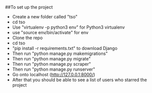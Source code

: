 ##To set up the project

* Create a new folder called "tso"
* cd tso
* Use "virtualenv -p python3 env" for Python3 virtualenv
* use "source env/bin/activate" for env
* Clone the repo
* cd tso
* "pip install -r requirements.txt" to download Django
* Then run "python manage.py makemigrations"
* Then run "python manage.py migrate"
* Then run "python manage.py scraper"
* Then run "python manage.py runserver"
* Go onto localhost (http://127.0.0.1:8000/)
* After that you should be able to see a list of users who starred the project